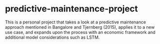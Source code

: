 # predictive-maintenance-project
This is a personal project that takes a look at a predictive maintenance approach mentioned in Bangalore and Tjernberg (2015), applies it to a new use case, and expands upon the process with an economic framework and additional model considerations such as LSTM.

